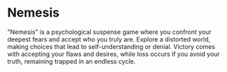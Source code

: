 # Nemesis
"Nemesis" is a psychological suspense game where you confront your deepest fears and accept who you truly are. Explore a distorted world, making choices that lead to self-understanding or denial. Victory comes with accepting your flaws and desires, while loss occurs if you avoid your truth, remaining trapped in an endless cycle.
